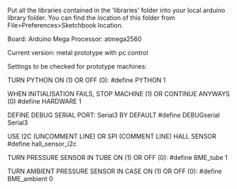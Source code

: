 Put all the libraries contained in the 'libraries' folder into your local arduino library folder.
You can find the location of this folder from File>Preferences>Sketchbook location.

Board: Arduino Mega
Processor: atmega2560

Current version: metal prototype with pc control

Settings to be checked for prototype machines:

TURN PYTHON ON (1) OR OFF (0): 
	#define PYTHON 1
	
WHEN INITIALISATION FAILS, STOP MACHINE (1) OR CONTINUE ANYWAYS (0)
	#define HARDWARE 1
	
DEFINE DEBUG SERIAL PORT: Serial3 BY DEFAULT
	#define DEBUGserial Serial3	

USE I2C (UNCOMMENT LINE) OR SPI (COMMENT LINE) HALL SENSOR
	#define hall_sensor_i2c  
	
TURN PRESSURE SENSOR IN TUBE ON (1) OR OFF (0): 
	#define BME_tube 1
	
TURN AMBIENT PRESSURE SENSOR IN CASE ON (1) OR OFF (0): 
	#define BME_ambient 0


